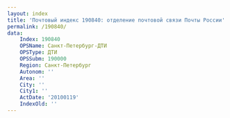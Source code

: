 ```yaml
---
layout: index
title: 'Почтовый индекс 190840: отделение почтовой связи Почты России'
permalink: /190840/
data:
    Index: 190840
    OPSName: Санкт-Петербург-ДТИ
    OPSType: ДТИ
    OPSSubm: 190000
    Region: Санкт-Петербург
    Autonom: ''
    Area: ''
    City: ''
    City1: ''
    ActDate: '20100119'
    IndexOld: ''
---
```

